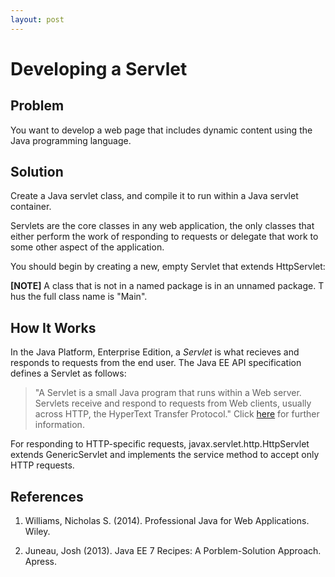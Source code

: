 ```yaml
---
layout: post
---
```


# Developing a Servlet

## Problem

You want to develop a web page that includes dynamic content using the Java
programming language.

## Solution

Create a Java servlet class, and compile it to run within a Java servlet
container.

Servlets are the core classes in any web application, the only classes that
either perform the work of responding to requests or delegate that work to some
other aspect of the application.

You should begin by creating a new, empty Servlet that extends HttpServlet:



**[NOTE]** A class that is not in a named package is in an unnamed package. T
hus the full class name is "Main".

## How It Works

In the Java Platform, Enterprise Edition, a _Servlet_ is what recieves and
responds to requests from the end user. The Java EE API specification defines a
Servlet as follows:

> "A Servlet is a small Java program that runs within a Web server. Servlets
receive and respond to requests from Web clients, usually across HTTP, the
HyperText Transfer Protocol." Click [here](http://bit.ly/2a7mkFK) for further
information.

For responding to HTTP-specific requests, javax.servlet.http.HttpServlet
extends GenericServlet and implements the service method to accept only HTTP
requests.

## References

1. Williams, Nicholas S. (2014). Professional Java for Web Applications. Wiley.

2. Juneau, Josh (2013). Java EE 7 Recipes: A Porblem-Solution Approach. Apress.
